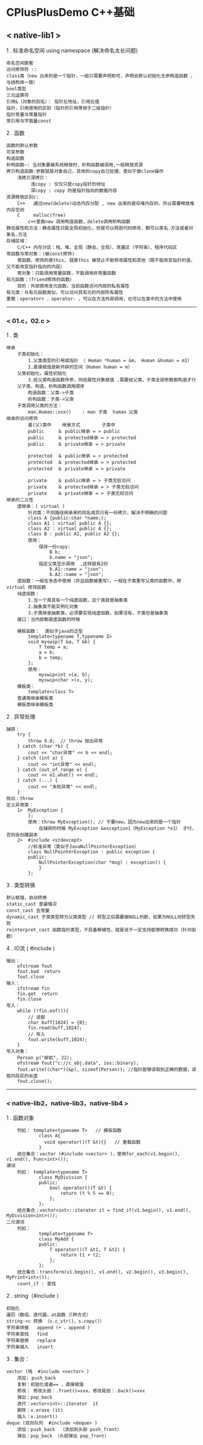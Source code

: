 # CPlusPlusDemo C++基础

## < native-lib1 >

1 . 标准命名空间 using namespace (解决命名太长问题)<br>

	命名空间嵌套 
	访问修饰符 ::
	class类（new 出来的是一个指针，一般只需要声明即可，声明会默认初始化无参构造函数 、与结构体一致）
	bool类型
	三元运算符
	引用&（对象的别名）： 指针比地址，引用比值
	指针，引用使用的区别（指针的引用等效于二级指针）
	指针常量与常量指针
	常引用与字面量const
2 . 函数<br>

	函数的默认参数
	可变参数
	构造函数
	析构函数~: 当对象要被系统释放时，析构函数被调用,一般释放资源
	拷贝构造函数:参数就是对象自己，具体的copy自己处理，类似于做clone操作
		浅拷贝深拷贝：
			 浅copy : 仅仅只是copy指针的地址
			 深copy : copy 的是指针指向的数据内容
	资源释放区别c:
		C++   通过new(delete)动态内存分配 , new 出来的是存堆内存的，所以需要释放堆内存空间
		C	  malloc(free)
			c++里面new 调用构造函数，delete调用析构函数
	静态属性和方法：静态属性只能全局初始化，但是可以局部代码修改，都可以类名.方法或者对象名.方法
	存储区域：
		C/C++ 内存分区：栈、堆、全局（静态、全局）、常量区（字符串）、程序代码区
	常函数与常对象：(被const修饰)
		常函数，修饰的是this, 就是this 被禁止不能修改属性和其他（既不能改变指针的值，又不能改变指针指向的内容）
		常对象：只能调用常量函数，不能调用非常量函数
	有元函数：（friend修饰的函数）
		目的：外部使用友元函数，当前函数访问内部的私有属性
	有元类：与有元函数类似，可以访问其有元的内部所有属性
	重载：operator+ ，operator- ，可以在方法外部调用，也可以在类中的方法中使用
	
***

### < 01.c，02.c >

1 . 类<br>

	继承
		子类初始化：
			1.父类类型的引用或指针 （ Human *human = &m， Human &human = m1）
			2.直接赋值是新开辟的空间（Human human = m）
		父类初始化，属性初始化
			3.给父类构造函数传参，同给属性对象赋值 ,需要给父类，子类全部参数都构造才行
		父子类，构造，析构函数调用顺序
			构造函数：父类->子类
			析构函数：子类->父类
		子类调用父类的方法：
			man.Human::xxx()    : man 子类  human 父类
	继承的访问修饰
			基(父)类中    继承方式        子类中
			public     ＆ public继承 = > public
			public     ＆ protected继承 = > protected
			public     ＆ private继承 = > private
			
			protected  ＆ public继承 = > protected
			protected  ＆ protected继承 = > protected
			protected  ＆ private继承 = > private
			
			private    ＆ public继承 = > 子类无权访问
			private    ＆ protected继承 = > 子类无权访问
			private    ＆ private继承 = > 子类无权访问
	继承的二义性
		虚继承：( virtual )  
			针对类：不同路径继承来的同名成员只有一份拷贝，解决不明确的问题
			class A {public:char *name;};
			class A1 : virtual public A {};
			class A2 : virtual public A {};
			class B : public A1, public A2 {};
			使用： 
				保持一份copy:
					B b;   
					b.name = "json";
				指定父类显示调用  ,这样就有2份
					b.A1::name = "json";
					b.A2::name = "json";
		虚函数：一般在多态中使用（并且函数被重写），一般在子类重写父类的函数中，用virtual 修饰函数
		纯虚函数：
			1.当一个类具有一个纯虚函数，这个类就是抽象类
			2.抽象类不能实例化对象
			3.子类继承抽象类，必须要实现纯虚函数，如果没有，子类也是抽象类
		接口：当内部都是虚函数的时候

		模板函数：  类似于java的泛型
			template<typename T,typename Z>
			void myswip(T &a, T &b) {
				T temp = a;
				a = b;
				b = temp;
			};
			使用：
				myswip<int >(a, b);
				myswip<char >(x, y);
		模板类：
			template<class T>
		普通类继承模板类
		模板类继承模板类
2 . 异常处理<br>

	捕获：
		try {
			throw 9.8;  // throw 抛出异常
		} catch (char *b) {
			cout << "char异常" << b << endl;
		} catch (int a) {
			cout << "int异常" << endl;
		} catch (out_of_range e) {
			cout << e1.what() << endl;
		} catch (...) {
			cout << "未知异常" << endl;
		}
	抛出：throw
	定义异常类：
		1>	MyException {
			};
			使用：throw MyException(); // 不要new，因为new出来的是一个指针
				在捕获的时候 MyException &exception1（MyException *e1） 才行，否则会创建副本
		2> 	#include <stdexcept>
			//标准异常（类似于JavaNullPointerException）
			class NullPointerException : public exception {
			public:
				NullPointerException(char *msg) : exception() {
				}
			};
3 . 类型转换<br>

	默认赋值，自动转换
	static_cast 普遍情况
	const_cast 去常量
	dynamic_cast 子类类型转为父类类型 // 转型之后需要做NULL判断，如果为NULL则转型失败
	reinterpret_cast 函数指针类型，不具备移植性，就是说不一定支持能够转换成功（针对函数）
4 . IO流 ( #include <fstream> )<br>

	输出：
		ofstream fout
		fout.bad  return	
		fout.close
	输入：
		ifstream fin
		fin.get  return
		fin.close
	写入：
		while (!fin.eof()){
			// 读取
			char buff[1024] = {0};
			fin.read(buff,1024);
			// 写入
			fout.write(buff,1024);
		}
	写入对象：
		Person p("柳岩", 22);
		ofstream fout("c://c_obj.data", ios::binary);
		fout.write((char*)(&p), sizeof(Person)); //指针能够读取到正确的数据，读取内存区的长度 
		fout.close();
		
***

### < native-lib2，native-lib3，native-lib4 >

1 . 函数对象<br>

		列如：	template<typename T>   // 模板函数
				class A{
				  void operator()(T &t){}   // 重载函数
				}
		结合集合：vector (#include <vector> )，使用for_each(v1.begin(), v1.end(), Func<int>());
	谓词
		列如：	template<typename T>
				class MyDivision {
				public:
					bool operator()(T &t) {
						return (t % 5 == 0);
					};
				};
		结合集合：vector<int>::iterator it = find_if(v1.begin(), v1.end(), MyDivision<int>());
	二元谓词
		列如：
				template<typename T>
				class MyAdd {
				public:
					T operator()(T &t1, T &t2) {
						return t1 + t2;
					};
				};
		结合集合：transform(v1.begin(), v1.end(), v2.begin(), v3.begin(), MyPrint<int>());
		count_if : 查找
2 . string（#include <string>）<br>

	初始化
	遍历（数组，迭代器，at函数 三种方式）
	string->c 转换 （s.c_str()，s.copy()）
	字符串拼接	append (+ ，append )
	字符串查找	find
	字符串替换	replace
	字符串插入	insert
	
3 . 集合：<br>

	vector (栈  #include <vector> )
		添加: push_back
		复制：初始化或者== ，直接赋值
		修改： 修改头部：.front()=xxx，修改尾部：.back()=xxx
		弹出：pop_back
		迭代：vector<int>::iterator  it
		删除：v.erase (it)
		插入：v.insert()
	deque (双向队列  #include <deque> ) 
		添加：push_back  （添加到头部 push_front）
		弹出：pop_back （头部弹出 pop_front）